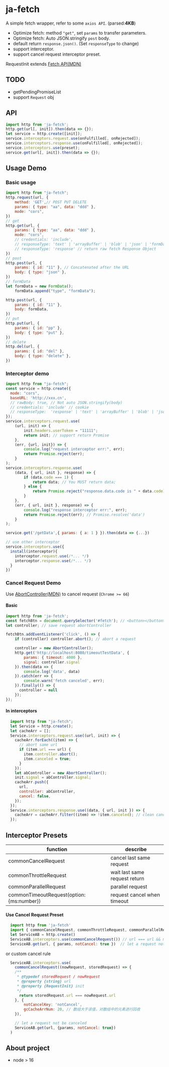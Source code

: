 # ja-fetch
A simple fetch wrapper, refer to some `axios API`. (parsed:**4KB**)
* Optimize fetch: method `"get"`, set `params` to transfer parameters.
* Optimize fetch: Auto JSON.stringify `post` body.
* default return `response.json()`. (Set `responseType` to change)
* support interceptor.
* support cancel request interceptor preset.

RequestInit extends [Fetch API(MDN)](https://developer.mozilla.org/zh-CN/docs/Web/API/Fetch_API/Using_Fetch)

## TODO
* getPendingPromiseList
* support `Request` obj
## API
```javascript
import http from 'ja-fetch';
http.get(url[, init]).then(data => {});
let service = http.create([init]);
service.interceptors.request.use(onFulfilled[, onRejected]);
service.interceptors.response.use(onFulfilled[, onRejected]);
service.interceptors.use(preset);
service.get(url[, init]).then(data => {});
```
## Usage Demo
### Basic usage
```javascript
import http from "ja-fetch";
http.request(url, {
    method: 'GET',// POST PUT DELETE
    params: { type: "aa", data: "ddd" },
    mode: "cors",
})
// get
http.get(url, {
    params: { type: "aa", data: "ddd" },
    mode: "cors",
    // credentials: 'include',
    // responseType: 'text' | 'arrayBuffer' | 'blob' | 'json' | 'formData'
    // responseType: 'response' // return raw fetch Response Object
})
// post
http.post(url, {
    params: { id: "11" }, // Concatenated after the URL
    body: { type: "json" },
})
// formData
let formData = new FormData();
    formData.append("type", "formData");

http.post(url, {
    params: { id: "11" },
    body: formData,
})
// put 
http.put(url, {
    params: { id: "pp" },
    body: { type: "put" },
})
// delete
http.del(url, {
    params: { id: "del" },
    body: { type: "delete" },
})
```
### Interceptor demo
```javascript
import http from "ja-fetch";
const service = http.create({
  mode: "cors",
  baseURL: 'http://xxx.cn',
  // rawBody: true, // Not auto JSON.stringify(body)
  // credentials: 'include' // cookie
  // responseType:  'response' | 'text' | 'arrayBuffer' | 'blob' | 'json' | 'formData'
});
service.interceptors.request.use(
    (url, init) => {
        init.headers.userToken = "11111";
        return init; // support return Promise
    },
    (err, {url, init}) => {
        console.log("request interceptor err:", err);
        return Promise.reject(err);
    }
);
service.interceptors.response.use(
    (data, { url, init }, response) => {
        if (data.code === 1) {
            return data; // You MUST return data;
        } else {
            return Promise.reject("response.data.code is " + data.code);
        }
    },
    (err, { url, init }, response) => {
        console.log("response interceptor err:", err);
        return Promise.reject(err); // Promise.resolve('data')
    }
);

service.get('/getData',{ params: { a: 1 } }).then(data => {...})

// use other interceptor
service.interceptors.use({
  install(interceptor){
    interceptor.request.use(/*... */)
    interceptor.response.use(/*... */)
  }
})
```
### Cancel Request Demo
Use [AbortController(MDN)](https://developer.mozilla.org/zh-CN/docs/Web/API/AbortController) to cancel request  (`Chrome >= 66`)
#### Basic
```javascript 
import http from 'ja-fetch';
const fetchBtn = document.querySelector('#fetch'); // <button></button>
let controller; // save request abortController

fetchBtn.addEventListener('click', () => {
    if (controller) controller.abort(); // abort a request

    controller = new AbortController();
    http.get('http://localhost:8080/timeoutTestData', { 
        params: { timeout: 4000 }, 
        signal: controller.signal
    }).then(data => {
        console.log('data', data)
    }).catch(err => {
        console.warn('fetch canceled', err);
    }).finally(() => {
      controller = null
    });
});


```
#### In interceptors
```javascript
  import http from "ja-fetch";
  let Service = http.create();
  let cacheArr = [];
  Service.interceptors.request.use((url, init) => {
    cacheArr.forEach((item) => {
      // abort same url
      if (item.url === url) {
        item.controller.abort();
        item.canceled = true;
      }
    });
    let abController = new AbortController();
    init.signal = abController.signal;
    cacheArr.push({
      url,
      controller: abController,
      cancel: false,
    });
  });
  Service.interceptors.response.use((data, { url, init }) => {
    cacheArr = cacheArr.filter((item) => !item.canceled); // clean canceled cache
  });
```

## Interceptor Presets
| function | describe |
| ---- | ---- |
| commonCancelRequest | cancel last same request |
| commonThrottleRequest | wait last same request return |
| commonParallelRequest | parallel request |
| commonTimeoutRequest(option:{ms:number}) | request cancel when timeout |
#### Use Cancel Request Preset
```javascript
  import http from 'ja-fetch'
  import { commonCancelRequest, commonThrottleRequest, commonParallelRequest, commonTimeoutRequest } from 'ja-fetch/preset/interceptors.js'
  let ServiceAB = http.create()
  ServiceAB.interceptors.use(commonCancelRequest()) // url === url && method === method
  ServiceAB.get(url, { params, notCancel: true })  // let a request not be canceled
```
or custom cancel rule
```javascript
  ServiceAB.interceptors.use(
    commonCancelRequest((nowRequest, storedRequest) => {
    /**
     * @typedef storedRequest / nowRequest
     * @property {string} url
     * @property {RequestInit} init 
     */
      return storedRequest.url === nowRequest.url
    }, {
        notCancelKey: 'notCancel',
        gcCacheArrNum: 20, // 数组大于该值，对数组中的元素进行回收
    }),

    // let a request not be canceled
    ServiceAB.get(url, {params, notCancel: true})
  )
```

## About project 
* node > 16